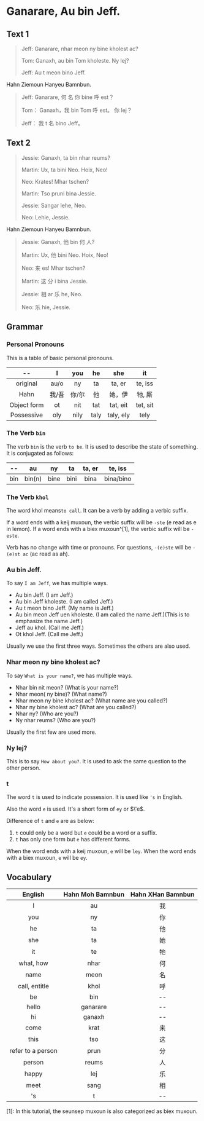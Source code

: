 # Ganarare, Au bin Jeff.

## Text 1

> Jeff: Ganarare, nhar meon ny bine kholest ac?
>
> Tom: Ganaxh, au bin Tom kholeste. Ny lej?
>
> Jeff: Au t meon bino Jeff.

Hahn Ziemoun Hanyeu Bamnbun.

> Jeff: Ganarare, 何 名 你 bine 呼 est？
>
> Tom： Ganaxh，我 bin Tom 呼 est。 你 lej？
>
> Jeff： 我 t 名 bino Jeff。

## Text 2

> Jessie: Ganaxh, ta bin nhar reums?
>
> Martin: Ux, ta bini Neo. Hoix, Neo!
>
> Neo: Krates! Mhar tschen?
>
> Martin: Tso pruni bina Jessie.
>
> Jessie: Sangar lehe, Neo.
>
> Neo: Lehie, Jessie.

Hahn Ziemoun Hanyeu Bamnbun.

> Jessie: Ganaxh, 他 bin 何 人?
>
> Martin: Ux, 他 bini Neo. Hoix, Neo!
>
> Neo: 来 es! Mhar tschen?
>
> Martin: 这 分 i bina Jessie.
>
> Jessie: 相 ar 乐 he, Neo.
>
> Neo: 乐 hie, Jessie.

## Grammar

### Personal Pronouns

This is a table of basic personal pronouns.

|     --      |   I   |  you  |  he  |    she    |    it    |
| :---------: | :---: | :---: | :--: | :-------: | :------: |
|  original   | au/o  |  ny   |  ta  |  ta, er   | te, iss  |
|    Hahn     | 我/吾 | 你/尔 |  他  |  她，伊   |  牠, 厮  |
| Object form |  ot   |  nit  | tat  | tat, eit  | tet, sit |
| Possessive  |  oly  | nily  | taly | taly, ely |   tely   |

### The Verb `bin`

The verb `bin` is the verb `to be`. It is used to describe the state of something. It is conjugated as follows:

| --  |   au   |  ny  |  ta  | ta, er |  te, iss  |
| :-: | :----: | :--: | :--: | :----: | :-------: |
| bin | bin(n) | bine | bini |  bina  | bina/bino |

### The Verb `khol`

The word khol means`to call`. It can be a verb by adding a verbic suffix.

If a word ends with a keij muxoun, the verbic suffix will be `-ste` (e read as e in lemon).
If a word ends with a biex muxoun^[1], the verbic suffix will be `-este`.

Verb has no change with time or pronouns. For questions, `-(e)ste` will be `-(e)st ac` (ac read as ah).

### Au bin Jeff.

To say `I am Jeff`, we has multiple ways.

- Au bin Jeff. (I am Jeff.)
- Au bin Jeff kholeste. (I am called Jeff.)
- Au t meon bino Jeff. (My name is Jeff.)
- Au bin meon Jeff uen kholeste. (I am called the name Jeff.)(This is to emphasize the name Jeff.)
- Jeff au khol. (Call me Jeff.)
- Ot khol Jeff. (Call me Jeff.)

Usually we use the first three ways. Sometimes the others are also used.

### Nhar meon ny bine kholest ac?

To say `What is your name?`, we has multiple ways.

- Nhar bin nit meon? (What is your name?)
- Nhar meon( ny bine)? (What name?)
- Nhar meon ny bine kholest ac? (What name are you called?)
- Nhar ny bine kholest ac? (What are you called?)
- Nhar ny? (Who are you?)
- Ny nhar reums? (Who are you?)

Usually the first few are used more. 

### Ny lej?

This is to say `How about you?`. It is used to ask the same question to the other person.

### t 

The word `t` is used to indicate possession. It is used like `'s` in English.

Also the word `e` is used. It's a short form of `ey` or $\'e$. 

Difference of `t` and `e` are as below:

1. `t` could only be a word but `e` could be a word or a suffix. 
2. `t` has only one form but `e` has different forms. 

When the word ends with a keij muxoun, `e` will be `ley`. When the word ends with a biex muxoun, `e` will be `ey`.

## Vocabulary

|      English      | Hahn Moh Bamnbun | Hahn XHan Bamnbun |
| :---------------: | :--------------: | :---------------: |
|         I         |        au        |        我         |
|        you        |        ny        |        你         |
|        he         |        ta        |        他         |
|        she        |        ta        |        她         |
|        it         |        te        |        牠         |
|     what, how     |       nhar       |        何         |
|       name        |       meon       |        名         |
|   call, entitle   |       khol       |        呼         |
|        be         |       bin        |        --         |
|       hello       |     ganarare     |        --         |
|        hi         |      ganaxh      |        --         |
|       come        |       krat       |        来         |
|       this        |       tso        |        这         |
| refer to a person |       prun       |        分         |
|      person       |      reums       |        人         |
|       happy       |       lej        |        乐         |
|       meet        |       sang       |        相         |
|        's         |        t         |        --         |

[1]: In this tutorial, the seunsep muxoun is also categorized as biex muxoun.